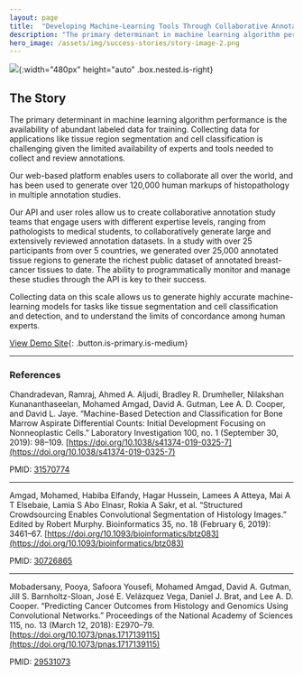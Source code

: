 ```yaml
---
layout: page
title:  "Developing Machine-Learning Tools Through Collaborative Annotation Studies"
description: "The primary determinant in machine learning algorithm performance is the availability of abundant labeled data for training ..."
hero_image: /assets/img/success-stories/story-image-2.png
---
```


<div class="story-content is-clearfix" markdown="1">

![](/assets/img/success-stories/story-image-2.png){:width="480px" height="auto" .box.nested.is-right}

## The Story

The primary determinant in machine learning algorithm performance is the availability of abundant labeled data for training. Collecting data for applications like tissue region segmentation and cell classification is challenging given the limited availability of experts and tools needed to collect and review annotations.

Our web-based platform enables users to collaborate all over the world, and has been used to generate over 120,000 human markups of histopathology in multiple annotation studies.

Our API and user roles allow us to create collaborative annotation study teams that engage users with different expertise levels, ranging from pathologists to medical students, to collaboratively generate large and extensively reviewed annotation datasets. In a study with over 25 participants from over 5 countries, we generated over 25,000 annotated tissue regions to generate the richest public dataset of annotated breast-cancer tissues to date. The ability to programmatically monitor and manage these studies through the API is key to their success.

Collecting data on this scale allows us to generate highly accurate machine-learning models for tasks like tissue segmentation and cell classification and detection, and to understand the limits of concordance among human experts.

[View Demo Site](http://demo.kitware.com/histomicstk/){: .button.is-primary.is-medium}

</div>

---

<div class="story-references" markdown="1">

### References

Chandradevan, Ramraj, Ahmed A. Aljudi, Bradley R. Drumheller, Nilakshan Kunananthaseelan, Mohamed Amgad, David A. Gutman, Lee A. D. Cooper, and David L. Jaye. “Machine-Based Detection and Classification for Bone Marrow Aspirate Differential Counts: Initial Development Focusing on Nonneoplastic Cells.” Laboratory Investigation 100, no. 1 (September 30, 2019): 98–109. [https://doi.org/10.1038/s41374-019-0325-7](https://doi.org/10.1038/s41374-019-0325-7)

PMID: [31570774](https://www.ncbi.nlm.nih.gov/pubmed/?term=31570774)

---

Amgad, Mohamed, Habiba Elfandy, Hagar Hussein, Lamees A Atteya, Mai A T Elsebaie, Lamia S Abo Elnasr, Rokia A Sakr, et al. “Structured Crowdsourcing Enables Convolutional Segmentation of Histology Images.” Edited by Robert Murphy. Bioinformatics 35, no. 18 (February 6, 2019): 3461–67. [https://doi.org/10.1093/bioinformatics/btz083](https://doi.org/10.1093/bioinformatics/btz083)

PMID: [30726865](https://www.ncbi.nlm.nih.gov/pubmed/?term=30726865)

---

Mobadersany, Pooya, Safoora Yousefi, Mohamed Amgad, David A. Gutman, Jill S. Barnholtz-Sloan, José E. Velázquez Vega, Daniel J. Brat, and Lee A. D. Cooper. “Predicting Cancer Outcomes from Histology and Genomics Using Convolutional Networks.” Proceedings of the National Academy of Sciences 115, no. 13 (March 12, 2018): E2970–79. [https://doi.org/10.1073/pnas.1717139115](https://doi.org/10.1073/pnas.1717139115)

PMID: [29531073](https://www.ncbi.nlm.nih.gov/pubmed/?term=29531073)

</div>
